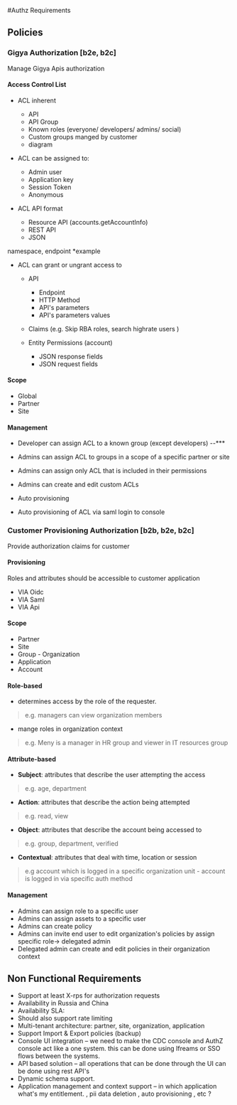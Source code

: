 #Authz Requirements

## Policies

### Gigya Authorization [b2e, b2c]
Manage Gigya Apis authorization

#### Access Control List 
- ACL inherent  
    - API
    - API Group 
    - Known roles (everyone/ developers/ admins/ social)
    - Custom groups manged by customer 
    * diagram
    
- ACL can be assigned to:
    - Admin user
    - Application key
    - Session Token 
    - Anonymous
       

- ACL API format 
    - Resource API (accounts.getAccountInfo)
    - REST API 
    - JSON 
 
 namespace, endpoint
    *example
           
- ACL can grant or ungrant access to  
    - API
        - Endpoint
        - HTTP Method
        - API's parameters
        - API's parameters values 
    
    - Claims (e.g. Skip RBA roles, search highrate users ) 
  
    - Entity Permissions (account)
        - JSON response fields
        - JSON request fields

#### Scope
- Global
- Partner
- Site
     

#### Management
-  Developer can assign ACL to a known group (except developers) --*** 
-  Admins can assign ACL to groups in a scope of a specific partner or site
-  Admins can assign only ACL that is included in their permissions
-  Admins can create and edit custom ACLs 
      
- Auto provisioning
- Auto provisioning of ACL via saml login to console 

###  Customer Provisioning Authorization [b2b, b2e, b2c]

Provide authorization claims for customer
####  Provisioning
Roles and attributes should be accessible to customer application
- VIA Oidc 
- VIA Saml
- VIA Api

#### Scope
- Partner
- Site
- Group - Organization
- Application
- Account
    
#### Role-based  
- determines access by the role of the requester. 
> e.g. managers can view organization members

- mange roles in organization context
> e.g. Meny is a manager in HR group and viewer in IT resources group

 
#### Attribute-based   
- **Subject**: attributes that describe the user attempting the access 
> e.g. age, department
- **Action**: attributes that describe the action being attempted 
> e.g. read, view
- **Object**: attributes that describe the account being accessed to 
> e.g. group, department, verified
- **Contextual**: attributes that deal with time, location or session 
>  e.g  account which is logged in a specific organization unit 
    - account is logged in via specific auth method

#### Management
- Admins can assign role to a specific user
- Admins can assign assets to a specific user
- Admins can create policy
- Admins can invite end user to edit organization's policies by assign specific role-> delegated admin
- Delegated admin can create and edit policies in their organization context

## Non Functional Requirements

- Support at least X-rps for authorization requests
- Availability in Russia and China 
- Availability SLA: 
- Should also support rate limiting 
- Multi-tenant architecture: partner, site, organization, application
- Support Import & Export policies (backup)
- Console UI integration – we need to make the CDC console and AuthZ console act like a one system.
this can be done using Ifreams or SSO flows between the systems.
- API based solution – all operations that can be done through the UI can be done using rest API's
- Dynamic schema support.
- Application management and context support – in which application what's my entitlement.
 , pii data deletion , auto provisioning , etc ?
